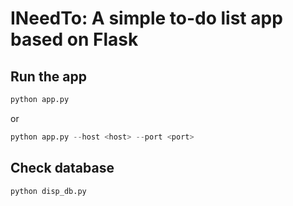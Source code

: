 # INeedTo: A simple to-do list app based on Flask

## Run the app

```python
python app.py
```

or

```python
python app.py --host <host> --port <port>
```

## Check database

```python
python disp_db.py
```

